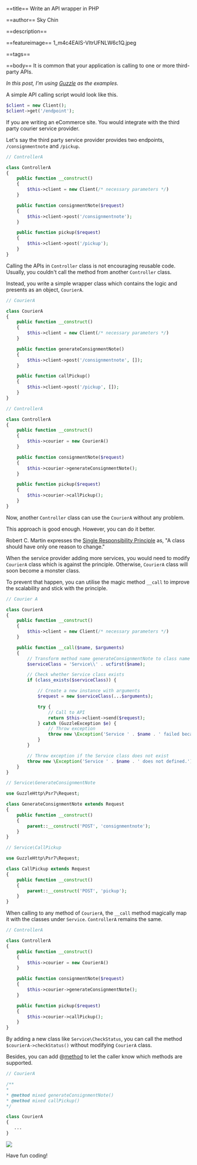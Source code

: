 ==title==
Write an API wrapper in PHP

==author==
Sky Chin

==description==

==featureimage==
1_m4c4EAIS-VItrUFNLW6c1Q.jpeg

==tags==

==body==
It is common that your application is calling to one or more third-party APIs.

_In this post, I'm using [Guzzle](http://docs.guzzlephp.org/en/stable/) as the examples._

A simple API calling script would look like this.

~~~ php
$client = new Client();
$client->get('/endpoint');
~~~

If you are writing an eCommerce site. You would integrate with the third party courier service provider. 

Let's say the third party service provider provides two endpoints, `/consignmentnote` and `/pickup`.

~~~ php
// ControllerA

class ControllerA
{
    public function __construct() 
    {
        $this->client = new Client(/* necessary parameters */)
    }

    public function consignmentNote($request) 
    {
        $this->client->post('/consignmentnote');
    }

    public function pickup($request) 
    {
        $this->client->post('/pickup');
    }
}
~~~

Calling the APIs in `Controller` class is not encouraging reusable code. Usually, you couldn't call the method from another `Controller` class.

Instead, you write a simple wrapper class which contains the logic and presents as an object, `CourierA`.

~~~ php
// CourierA

class CourierA
{
    public function __construct()
    {
        $this->client = new Client(/* necessary parameters */)
    }

    public function generateConsignmentNote()
    {
        $this->client->post('/consignmentnote', []);
    }

    public function callPickup()
    {
        $this->client->post('/pickup', []);
    }
}

// ControllerA

class ControllerA
{
    public function __construct() 
    {
        $this->courier = new CourierA()
    }

    public function consignmentNote($request) 
    {
        $this->courier->generateConsignmentNote();
    }

    public function pickup($request) 
    {
        $this->courier->callPickup();
    }
}
~~~

Now, another `Controller` class can use the `CourierA` without any problem.

This approach is good enough. However, you can do it better.

Robert C. Martin expresses the [Single Responsibility Principle](https://en.wikipedia.org/wiki/Single_responsibility_principle) as, "A class should have only one reason to change."

When the service provider adding more services, you would need to modify `CourierA` class which is against the principle. Otherwise, `CourierA` class will soon become a monster class.

To prevent that happen, you can utilise the magic method `__call` to improve the scalability and stick with the principle.

~~~ php
// Courier A

class CourierA
{
    public function __construct()
    {
        $this->client = new Client(/* necessary parameters */)
    }

    public function __call($name, $arguments)
    {
        // Transform method name generateConsignmentNote to class name GenerateConsignmentNote
        $serviceClass = 'Service\\' . ucfirst($name);

        // Check whether Service class exists
        if (class_exists($serviceClass)) {

            // Create a new instance with arguments
            $request = new $serviceClass(...$arguments);

            try {
                // Call to API
                return $this->client->send($request);
            } catch (GuzzleException $e) {
                // Throw exception
                throw new \Exception('Service ' . $name . ' failed because ' . $e->getMessage());
            }
        }

        // Throw exception if the Service class does not exist
        throw new \Exception('Service ' . $name . ' does not defined.');
    }
}

// Service\GenerateConsignmentNote

use GuzzleHttp\Psr7\Request;

class GenerateConsignmentNote extends Request
{
    public function __construct()
    {
        parent::__construct('POST', 'consignmentnote');
    }
}

// Service\CallPickup

use GuzzleHttp\Psr7\Request;

class CallPickup extends Request
{
    public function __construct()
    {
        parent::__construct('POST', 'pickup');
    }
}
~~~

When calling to any method of `CourierA`, the `__call` method magically map it with the classes under `Service`. `ControllerA` remains the same.

~~~ php
// ControllerA

class ControllerA
{
    public function __construct() 
    {
        $this->courier = new CourierA()
    }

    public function consignmentNote($request) 
    {
        $this->courier->generateConsignmentNote();
    }

    public function pickup($request) 
    {
        $this->courier->callPickup();
    }
}
~~~

By adding a new class like `Service\CheckStatus`, you can call the method `$courierA->checkStatus()` without modifying `CourierA` class.

Besides, you can add @[method](http://docs.phpdoc.org/references/phpdoc/tags/method.html) to let the caller know which methods are supported.

 ~~~ php
// CourierA

/**
 *
 * @method mixed generateConsignmentNote()
 * @method mixed callPickup()
 */

class CourierA
{
    ...
}
~~~

![](/assets/images/1_MbjpimY8uyFysnLCkuGEaQ.png)

Have fun coding!
